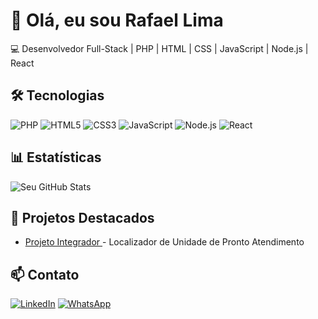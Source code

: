 # 👋 Olá, eu sou Rafael Lima

💻 Desenvolvedor Full-Stack | PHP | HTML | CSS | JavaScript | Node.js | React

## 🛠 Tecnologias
![PHP](https://img.shields.io/badge/-PHP-777BB4?logo=php&logoColor=white)
![HTML5](https://img.shields.io/badge/-HTML5-E34F26?logo=html5&logoColor=white)
![CSS3](https://img.shields.io/badge/-CSS3-1572B6?logo=css3&logoColor=white)
![JavaScript](https://img.shields.io/badge/-JavaScript-F7DF1E?logo=javascript&logoColor=black)
![Node.js](https://img.shields.io/badge/-Node.js-339933?logo=node.js&logoColor=white)
![React](https://img.shields.io/badge/-React-61DAFB?logo=react&logoColor=black)

## 📊 Estatísticas
![Seu GitHub Stats](https://github-readme-stats.vercel.app/api?username=smarth-dev&show_icons=true&theme=dracula)

## 📌 Projetos Destacados
- [Projeto Integrador ](https://projeto.smarth.com.br/) - Localizador de Unidade de Pronto Atendimento

## 📫 Contato
[![LinkedIn](https://img.shields.io/badge/-LinkedIn-0077B5?logo=linkedin)](https://www.linkedin.com/in/rlima01/)
[![WhatsApp](https://img.shields.io/badge/-WhatsApp-25D366?logo=whatsapp&logoColor=white)](https://wa.me/+5581933009695)
